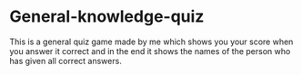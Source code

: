 # General-knowledge-quiz
 This is a general quiz game made by me which shows you your score when you answer it correct and in the end it shows the names of the person who has given all correct answers.
